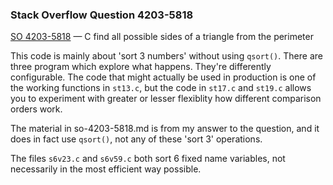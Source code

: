 ### Stack Overflow Question 4203-5818

[SO 4203-5818](https://stackoverflow.com/q/42035818) &mdash;
C find all possible sides of a triangle from the perimeter

This code is mainly about 'sort 3 numbers' without using `qsort()`.
There are three program which explore what happens.
They're differently configurable.
The code that might actually be used in production is one of the working
functions in `st13.c`, but the code in `st17.c` and `st19.c` allows you
to experiment with greater or lesser flexiblity how different comparison
orders work.

The material in so-4203-5818.md is from my answer to the question, and
it does in fact use `qsort()`, not any of these 'sort 3' operations.

The files `s6v23.c` and `s6v59.c` both sort 6 fixed name variables,
not necessarily in the most efficient way possible.
